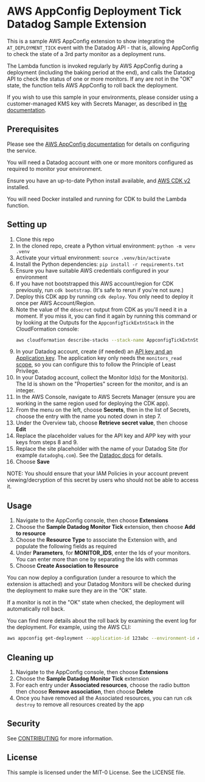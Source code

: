 # AWS AppConfig Deployment Tick Datadog Sample Extension

This is a sample AWS AppConfig extension to show integrating the
`AT_DEPLOYMENT_TICK` event with the Datadog API - that is, allowing AppConfig to
check the state of a 3rd party monitor as a deployment runs.

The Lambda function is invoked regularly by AWS AppConfig during a deployment
(including the baking period at the end), and calls the Datadog API to check
the status of one or more monitors. If any are not in the "OK" state, the
function tells AWS AppConfig to roll back the deployment.

If you wish to use this sample in your environments, please consider using a
customer-managed KMS key with Secrets Manager, as described in [the
documentation](https://docs.aws.amazon.com/secretsmanager/latest/userguide/security-encryption.html).

## Prerequisites

Please see the [AWS AppConfig
documentation](https://docs.aws.amazon.com/appconfig/latest/userguide/what-is-appconfig.html)
for details on configuring the service.

You will need a Datadog account with one or more monitors configured as
required to monitor your environment.

Ensure you have an up-to-date Python install available, and [AWS CDK
v2](https://docs.aws.amazon.com/cdk/v2/guide/home.html) installed.

You will need Docker installed and running for CDK to build the Lambda
function.

## Setting up

1. Clone this repo
2. In the cloned repo, create a Python virtual environment: `python -m venv .venv`
3. Activate your virtual environment: `source .venv/bin/activate`
4. Install the Python dependencies: `pip install -r requirements.txt`
5. Ensure you have suitable AWS credentials configured in your environment
6. If you have not bootstrapped this AWS account/region for CDK previously, run
   `cdk bootstrap`. (It's safe to rerun if you're not sure.)
7. Deploy this CDK app by running `cdk deploy`. You only need to deploy it once
   per AWS Account/Region.
8. Note the value of the `ddsecret` output from CDK as you'll need it in a
   moment. If you miss it, you can find it again by running this command or by
   looking at the Outputs for the `AppconfigTickExtnStack` in the
   CloudFormation console:
   ```bash
   aws cloudformation describe-stacks --stack-name AppconfigTickExtnStack --query 'Stacks[0].Outputs[?OutputKey==`ddsecret`].OutputValue' --output text
   ```
9. In your Datadog account, create (if needed) an [API key and an
   Application key](https://docs.datadoghq.com/account_management/api-app-keys/).
   The application key only needs the `monitors_read`
   [scope](https://docs.datadoghq.com/account_management/api-app-keys/#scopes),
   so you can configure this to follow the Principle of Least Privilege.
10. In your Datadog account, collect the Monitor Id(s) for the Monitor(s). The
    Id is shown on the "Properties" screen for the monitor, and is an integer.
11. In the AWS Console, navigate to AWS Secrets Manager (ensure you are working
    in the same region used for deploying the CDK app).
12. From the menu on the left, choose **Secrets**, then in the list of Secrets,
    choose the entry with the name you noted down in step 7.
13. Under the Overview tab, choose **Retrieve secret value**, then choose
    **Edit**
14. Replace the placeholder values for the API key and APP key with your keys
    from steps 8 and 9.
15. Replace the site placeholder with the name of your Datadog Site (for example
    `datadoghq.com`). See the [Datadoc docs](https://docs.datadoghq.com/getting_started/site/)
    for details.
16. Choose **Save**

NOTE: You should ensure that your IAM Policies in your account prevent
viewing/decryption of this secret by users who should not be able to access it.


## Usage

1. Navigate to the AppConfig console, then choose **Extensions**
2. Choose the **Sample Datadog Monitor Tick** extension, then choose **Add to
   resource**
3. Choose the **Resource Type** to associate the Extension with, and populate
   the following fields as required
4. Under **Parameters**, for **MONITOR_IDS**, enter the Ids of your monitors. You
   can enter more than one by separating the Ids with commas
5. Choose **Create Association to Resource**

You can now deploy a configuration (under a resource to which the extension is
attached) and your Datadog Monitors will be checked during the deployment to
make sure they are in the "OK" state.

If a monitor is not in the "OK" state when checked, the deployment will
automatically roll back.

You can find more details about the roll back by examining the event log for
the deployment. For example, using the AWS CLI:

```bash
aws appconfig get-deployment --application-id 123abc --environment-id 456def --query '[State,EventLog]' --deployment-number 1
```

## Cleaning up

1. Navigate to the AppConfig console, then choose **Extensions**
2. Choose the **Sample Datadog Monitor Tick** extension
3. For each entry under **Associated resources**, choose the radio button then
   choose **Remove association**, then choose **Delete**
4. Once you have removed all the Associated resources, you can run `cdk
   destroy` to remove all resources created by the app

## Security

See [CONTRIBUTING](CONTRIBUTING.md#security-issue-notifications) for more information.

## License

This sample is licensed under the MIT-0 License. See the LICENSE file.
